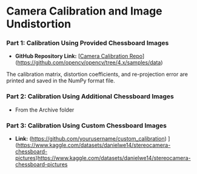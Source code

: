 # Camera Calibration and Image Undistortion



### Part 1: Calibration Using Provided Chessboard Images

- **GitHub Repository Link:** [[Camera Calibration Repo](https://github.com/yourusername/camera_calibration)](https://github.com/opencv/opencv/tree/4.x/samples/data)

The calibration matrix, distortion coefficients, and re-projection error are printed and saved in the NumPy format file.

### Part 2: Calibration Using Additional Chessboard Images


- From the Archive folder



### Part 3: Calibration Using Custom Chessboard Images


- **Link:** (https://github.com/yourusername/custom_calibration)
](https://www.kaggle.com/datasets/danielwe14/stereocamera-chessboard-pictures)https://www.kaggle.com/datasets/danielwe14/stereocamera-chessboard-pictures
